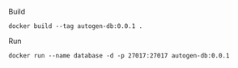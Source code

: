 Build

`docker build --tag autogen-db:0.0.1 .`

Run

`docker run --name database -d -p 27017:27017 autogen-db:0.0.1`
